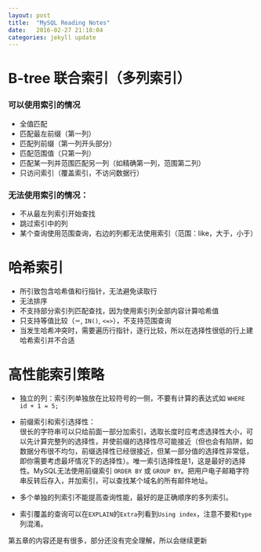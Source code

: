 ```yaml
---
layout: post
title:  "MySQL Reading Notes"
date:   2016-02-27 21:18:04
categories: jekyll update
---
```


# B-tree 联合索引（多列索引）

### 可以使用索引的情况
 - 全值匹配
 - 匹配最左前缀（第一列）
 - 匹配列前缀（第一列开头部分）
 - 匹配范围值（只第一列）
 - 匹配某一列并范围匹配另一列（如精确第一列，范围第二列）
 - 只访问索引（覆盖索引，不访问数据行）

### 无法使用索引的情况：
 - 不从最左列索引开始查找
 - 跳过索引中的列
 - 某个查询使用范围查询，右边的列都无法使用索引（范围：like，大于，小于）

# 哈希索引
 - 所引致包含哈希值和行指针，无法避免读取行
 - 无法排序
 - 不支持部分索引列匹配查找，因为使用索引列全部内容计算哈希值
 - 只支持等值比较（`＝`, `IN()`, `<=>`），不支持范围查询
 - 当发生哈希冲突时，需要遍历行指针，逐行比较，所以在选择性很低的行上建哈希索引并不合适

# 高性能索引策略

 - 独立的列：索引列单独放在比较符号的一侧，不要有计算的表达式如 `WHERE id + 1 = 5;`
 - 前缀索引和索引选择性：  
很长的字符串可以只给前面一部分加索引，选取长度时应考虑选择性大小，可以先计算完整列的选择性，并使前缀的选择性尽可能接近（但也会有陷阱，如数据分布很不均匀，前缀选择性已经很接近，但某一部分值的选择性非常低，即你需要考虑最坏情况下的选择性）。唯一索引选择性是1，这是最好的选择性。MySQL无法使用前缀索引 `ORDER BY` 或 `GROUP BY`。把用户电子邮箱字符串反转后存入，并加索引，可以查找某个域名的所有邮件地址。

 - 多个单独的列索引不能提高查询性能，最好的是正确顺序的多列索引。

 - 索引覆盖的查询可以在`EXPLAIN`的`Extra`列看到`Using index`，注意不要和`type`列混淆。

第五章的内容还是有很多，部分还没有完全理解，所以会继续更新

